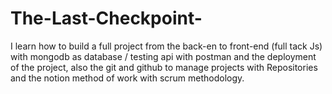 # The-Last-Checkpoint-
I learn how to build a full project from the back-en to front-end (full tack Js) with mongodb as database / testing api with postman and the deployment of the project,  also the git and github to  manage projects with Repositories and the notion method of work with scrum methodology.
